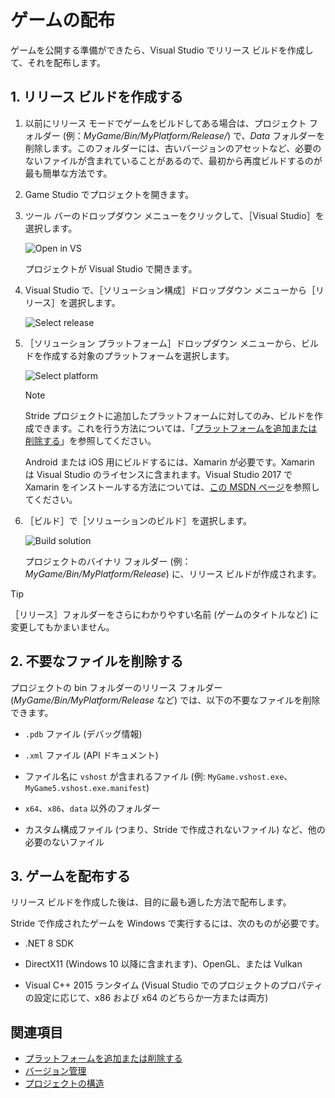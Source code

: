# ゲームの配布

ゲームを公開する準備ができたら、Visual Studio でリリース ビルドを作成して、それを配布します。

## 1. リリース ビルドを作成する

1. 以前にリリース モードでゲームをビルドしてある場合は、プロジェクト フォルダー (例：*MyGame/Bin/MyPlatform/Release/*) で、*Data* フォルダーを削除します。このフォルダーには、古いバージョンのアセットなど、必要のないファイルが含まれていることがあるので、最初から再度ビルドするのが最も簡単な方法です。

2. Game Studio でプロジェクトを開きます。

3. ツール バーのドロップダウン メニューをクリックして、［Visual Studio］を選択します。

    ![Open in VS](media/open-in-visual-studio.png)

    プロジェクトが Visual Studio で開きます。

4. Visual Studio で、［ソリューション構成］ドロップダウン メニューから［リリース］を選択します。

    ![Select release](media/select-release.png)

5. ［ソリューション プラットフォーム］ドロップダウン メニューから、ビルドを作成する対象のプラットフォームを選択します。

    ![Select platform](media/select-platform.png)

    >[!NOTE]
    >
    >Stride プロジェクトに追加したプラットフォームに対してのみ、ビルドを作成できます。これを行う方法については、「[プラットフォームを追加または削除する](../platforms/add-or-remove-a-platform.md)」を参照してください。
    >
    >Android または iOS 用にビルドするには、Xamarin が必要です。Xamarin は Visual Studio のライセンスに含まれます。Visual Studio 2017 で Xamarin をインストールする方法については、[この MSDN ページ](https://docs.microsoft.com/ja-jp/visualstudio/cross-platform/setup-and-install)を参照してください。

6. ［ビルド］で［ソリューションのビルド］を選択します。

    ![Build solution](media/build-solution.png)

    プロジェクトのバイナリ フォルダー (例：*MyGame/Bin/MyPlatform/Release*) に、リリース ビルドが作成されます。

> [!TIP]
>［リリース］フォルダーをさらにわかりやすい名前 (ゲームのタイトルなど) に変更してもかまいません。

## 2. 不要なファイルを削除する

プロジェクトの bin フォルダーのリリース フォルダー (*MyGame/Bin/MyPlatform/Release* など) では、以下の不要なファイルを削除できます。

* `.pdb` ファイル (デバッグ情報)

* `.xml` ファイル (API ドキュメント)

* ファイル名に `vshost` が含まれるファイル (例: `MyGame.vshost.exe`、`MyGame5.vshost.exe.manifest`)

* `x64`、`x86`、`data` 以外のフォルダー

* カスタム構成ファイル (つまり、Stride で作成されないファイル) など、他の必要のないファイル

## 3. ゲームを配布する

リリース ビルドを作成した後は、目的に最も適した方法で配布します。

Stride で作成されたゲームを Windows で実行するには、次のものが必要です。

* .NET 8 SDK

* DirectX11 (Windows 10 以降に含まれます)、OpenGL、または Vulkan

* Visual C++ 2015 ランタイム (Visual Studio でのプロジェクトのプロパティの設定に応じて、x86 および x64 のどちらか一方または両方)

## 関連項目

* [プラットフォームを追加または削除する](../platforms/add-or-remove-a-platform.md)
* [バージョン管理](version-control.md)
* [プロジェクトの構造](project-structure.md)
